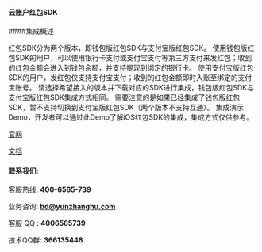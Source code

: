 
#### 云账户红包SDK

####集成概述

红包SDK分为两个版本，即钱包版红包SDK与支付宝版红包SDK。
使用钱包版红包SDK的用户，可以使用银行卡支付或支付宝支付等第三方支付来发红包；收到的红包金额会进入到钱包余额，并支持提现到绑定的银行卡。
使用支付宝版红包SDK的用户，发红包仅支持支付宝支付；收到的红包金额即时入账至绑定的支付宝账号。
请选择希望接入的版本并下载对应的SDK进行集成，钱包版红包SDK与支付宝版红包SDK集成方式相同。
需要注意的是如果已经集成了钱包版红包SDK，暂不支持切换到支付宝版红包SDK（两个版本不支持互通）。
集成演示Demo，开发者可以通过此Demo了解iOS红包SDK的集成，集成方式仅供参考。

[官网](www.yunzhanghu.com)

[文档](https://new.yunzhanghu.com/)

#### 联系我们:

 客服热线: **400-6565-739**
 
 业务咨询: **bd@yunzhanghu.com**
 
 客服 QQ :  **4006565739**
 
 技术QQ群: **366135448**


